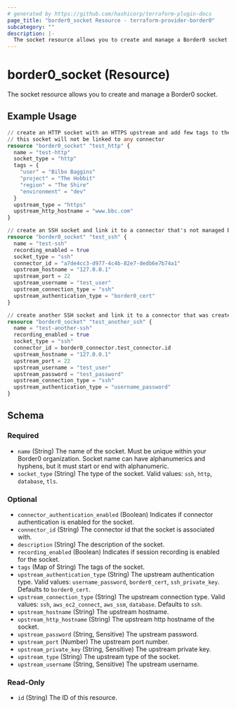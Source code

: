 ```yaml
---
# generated by https://github.com/hashicorp/terraform-plugin-docs
page_title: "border0_socket Resource - terraform-provider-border0"
subcategory: ""
description: |-
  The socket resource allows you to create and manage a Border0 socket.
---
```


# border0_socket (Resource)

The socket resource allows you to create and manage a Border0 socket.

## Example Usage

```terraform
// create an HTTP socket with an HTTPS upstream and add few tags to the socket
// this socket will not be linked to any connector
resource "border0_socket" "test_http" {
  name = "test-http"
  socket_type = "http"
  tags = {
    "user" = "Bilbo Baggins"
    "project" = "The Hobbit"
    "region" = "The Shire"
    "environment" = "dev"
  }
  upstream_type = "https"
  upstream_http_hostname = "www.bbc.com"
}

// create an SSH socket and link it to a connector that's not managed by Terraform
resource "border0_socket" "test_ssh" {
  name = "test-ssh"
  recording_enabled = true
  socket_type = "ssh"
  connector_id = "a7de4cc3-d977-4c4b-82e7-dedb6e7b74a1"
  upstream_hostname = "127.0.0.1"
  upstream_port = 22
  upstream_username = "test_user"
  upstream_connection_type = "ssh"
  upstream_authentication_type = "border0_cert"
}

// create another SSH socket and link it to a connector that was created with Terraform
resource "border0_socket" "test_another_ssh" {
  name = "test-another-ssh"
  recording_enabled = true
  socket_type = "ssh"
  connector_id = border0_connector.test_connector.id
  upstream_hostname = "127.0.0.1"
  upstream_port = 22
  upstream_username = "test_user"
  upstream_password = "test_password"
  upstream_connection_type = "ssh"
  upstream_authentication_type = "username_password"
}
```

<!-- schema generated by tfplugindocs -->
## Schema

### Required

- `name` (String) The name of the socket. Must be unique within your Border0 organization. Socket name can have alphanumerics and hyphens, but it must start or end with alphanumeric.
- `socket_type` (String) The type of the socket. Valid values: `ssh`, `http`, `database`, `tls`.

### Optional

- `connector_authentication_enabled` (Boolean) Indicates if connector authentication is enabled for the socket.
- `connector_id` (String) The connector id that the socket is associated with.
- `description` (String) The description of the socket.
- `recording_enabled` (Boolean) Indicates if session recording is enabled for the socket.
- `tags` (Map of String) The tags of the socket.
- `upstream_authentication_type` (String) The upstream authentication type. Valid values: `username_password`, `border0_cert`, `ssh_private_key`. Defaults to `border0_cert`.
- `upstream_connection_type` (String) The upstream connection type. Valid values: `ssh`, `aws_ec2_connect`, `aws_ssm`, `database`. Defaults to `ssh`.
- `upstream_hostname` (String) The upstream hostname.
- `upstream_http_hostname` (String) The upstream http hostname of the socket.
- `upstream_password` (String, Sensitive) The upstream password.
- `upstream_port` (Number) The upstream port number.
- `upstream_private_key` (String, Sensitive) The upstream private key.
- `upstream_type` (String) The upstream type of the socket.
- `upstream_username` (String, Sensitive) The upstream username.

### Read-Only

- `id` (String) The ID of this resource.
